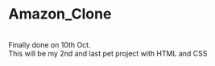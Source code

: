 # Amazon_Clone
<br>
Finally done on 10th Oct.
<br>
This will be my 2nd and last pet project with HTML and CSS
